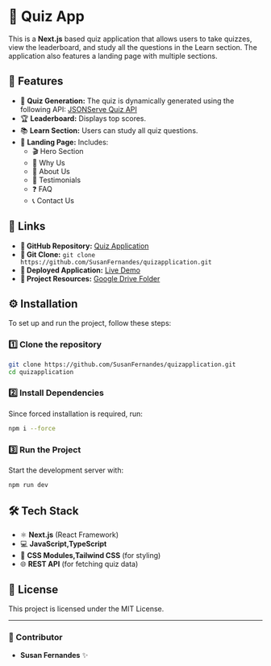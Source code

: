 # 🎯 Quiz App

This is a **Next.js** based quiz application that allows users to take quizzes, view the leaderboard, and study all the questions in the Learn section. The application also features a landing page with multiple sections.

## 🚀 Features

- 📝 **Quiz Generation:** The quiz is dynamically generated using the following API: [JSONServe Quiz API](https://api.jsonserve.com/Uw5CrX)
- 🏆 **Leaderboard:** Displays top scores.
- 📚 **Learn Section:** Users can study all quiz questions.
- 🏡 **Landing Page:** Includes:
  - 🎬 Hero Section
  - 🤔 Why Us
  - 📖 About Us
  - 🌟 Testimonials
  - ❓ FAQ
  - 📞 Contact Us

## 🔗 Links
- **🔗 GitHub Repository:** [Quiz Application](https://github.com/SusanFernandes/quizapplication)
- **📂 Git Clone:** `git clone https://github.com/SusanFernandes/quizapplication.git`
- **🚀 Deployed Application:** [Live Demo](https://quizmaster-susanfernandes-projects.vercel.app/)
- **📁 Project Resources:** [Google Drive Folder](https://drive.google.com/drive/folders/1WK4UO4OBKmS8UAA3uXG0YgHip489xN3v?usp=sharing)

## ⚙️ Installation

To set up and run the project, follow these steps:

### 1️⃣ Clone the repository
```bash
git clone https://github.com/SusanFernandes/quizapplication.git
cd quizapplication
```

### 2️⃣ Install Dependencies
Since forced installation is required, run:
```bash
npm i --force
```

### 3️⃣ Run the Project
Start the development server with:
```bash
npm run dev
```

## 🛠️ Tech Stack
- ⚛️ **Next.js** (React Framework)
- 💻 **JavaScript,TypeScript** 
- 🎨 **CSS Modules,Tailwind CSS** (for styling)
- 🌐 **REST API** (for fetching quiz data)

## 📜 License
This project is licensed under the MIT License.

---
### 👤 Contributor
- **Susan Fernandes** ✨

